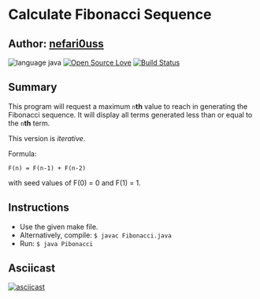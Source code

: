 # Calculate Fibonacci Sequence

## Author: [nefari0uss](https://www.github.com/nefari0uss)

![language java](https://img.shields.io/badge/language-Java-blue.svg "Language Java")
[![Open Source Love](https://badges.frapsoft.com/os/mit/mit.svg?v=102)](https://github.com/ellerbrock/open-source-badge/)
[![Build Status](https://travis-ci.org/Nefari0uss/fibonacci-sequence.svg?branch=master)](https://travis-ci.org/Nefari0uss/fibonacci-sequence)


## Summary
This program will request a maximum `n`**th** value to reach in generating the Fibonacci sequence. It will display all terms generated less than or equal to the `n`**th** term. 

This version is *iterative*.
 
Formula:

  `F(n) = F(n-1) + F(n-2)`

with seed values of F(0) = 0 and F(1) = 1.

## Instructions
* Use the given make file.
* Alternatively, compile: `$ javac Fibonacci.java`
* Run: `$ java Pibonacci` 


## Asciicast
[![asciicast](https://asciinema.org/a/98862.png)](https://asciinema.org/a/98862)
